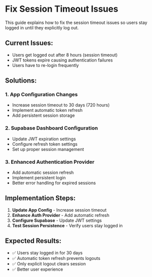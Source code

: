# Fix Session Timeout Issues

This guide explains how to fix the session timeout issues so users stay logged in until they explicitly log out.

## Current Issues:
- Users get logged out after 8 hours (session timeout)
- JWT tokens expire causing authentication failures
- Users have to re-login frequently

## Solutions:

### 1. App Configuration Changes
- Increase session timeout to 30 days (720 hours)
- Implement automatic token refresh
- Add persistent session storage

### 2. Supabase Dashboard Configuration
- Update JWT expiration settings
- Configure refresh token settings
- Set up proper session management

### 3. Enhanced Authentication Provider
- Add automatic session refresh
- Implement persistent login
- Better error handling for expired sessions

## Implementation Steps:

1. **Update App Config** - Increase session timeout
2. **Enhance Auth Provider** - Add automatic refresh
3. **Configure Supabase** - Update JWT settings
4. **Test Session Persistence** - Verify users stay logged in

## Expected Results:
- ✅ Users stay logged in for 30 days
- ✅ Automatic token refresh prevents logouts
- ✅ Only explicit logout clears session
- ✅ Better user experience
